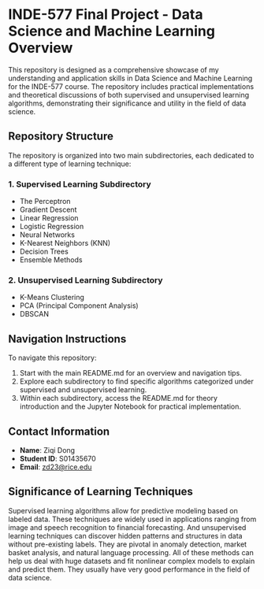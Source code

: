# INDE-577 Final Project - Data Science and Machine Learning Overview

This repository is designed as a comprehensive showcase of my understanding and application skills in Data Science and Machine Learning for the INDE-577 course. The repository includes practical implementations and theoretical discussions of both supervised and unsupervised learning algorithms, demonstrating their significance and utility in the field of data science.

## Repository Structure

The repository is organized into two main subdirectories, each dedicated to a different type of learning technique:

### 1. Supervised Learning Subdirectory
- The Perceptron
- Gradient Descent
- Linear Regression
- Logistic Regression
- Neural Networks
- K-Nearest Neighbors (KNN)
- Decision Trees
- Ensemble Methods

### 2. Unsupervised Learning Subdirectory
- K-Means Clustering
- PCA (Principal Component Analysis)
- DBSCAN

## Navigation Instructions

To navigate this repository:
1. Start with the main README.md for an overview and navigation tips.
2. Explore each subdirectory to find specific algorithms categorized under supervised and unsupervised learning.
3. Within each subdirectory, access the README.md for theory introduction and the Jupyter Notebook for practical implementation.

## Contact Information

- **Name**: Ziqi Dong
- **Student ID**: S01435670
- **Email**: [zd23@rice.edu](mailto:zd23@rice.edu)

## Significance of Learning Techniques

Supervised learning algorithms allow for predictive modeling based on labeled data. These techniques are widely used in applications ranging from image and speech recognition to financial forecasting. And unsupervised learning techniques can discover hidden patterns and structures in data without pre-existing labels. They are pivotal in anomaly detection, market basket analysis, and natural language processing. All of these methods can help us deal with huge datasets and fit nonlinear complex models to explain and predict them. They usually have very good performance in the  field of data science.
